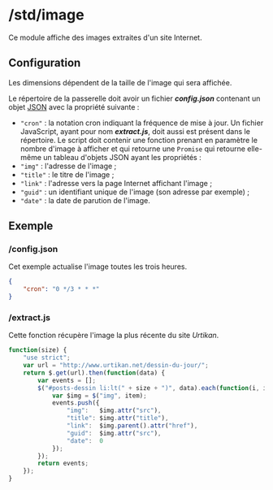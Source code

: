 # /std/image
Ce module affiche des images extraites d'un site Internet.

## Configuration
Les dimensions dépendent de la taille de l'image qui sera affichée.

Le répertoire de la passerelle doit avoir un fichier ***config.json***
contenant un objet [JSON](http://www.json.org "JavaScript Object Notation")
avec la propriété suivante :
- `"cron"` : la notation cron indiquant la fréquence de mise à jour.
Un fichier JavaScript, ayant pour nom ***extract.js***, doit aussi est présent
dans le répertoire. Le script doit contenir une fonction prenant en paramètre
le nombre d'image à afficher et qui retourne une `Promise` qui retourne
elle-même un tableau d'objets JSON ayant les propriétés :
- `"img"` : l'adresse de l'image ;
- `"title"` : le titre de l'image ;
- `"link"` : l'adresse vers la page Internet affichant l'image ;
- `"guid"` : un identifiant unique de l'image (son adresse par exemple) ;
- `"date"` : la date de parution de l'image.

## Exemple
### /config.json
Cet exemple actualise l'image toutes les trois heures.
```JSON
{
    "cron": "0 */3 * * *"
}
```
### /extract.js
Cette fonction récupère l'image la plus récente du site *Urtikan*.
```JavaScript
function(size) {
    "use strict";
    var url = "http://www.urtikan.net/dessin-du-jour/";
    return $.get(url).then(function(data) {
        var events = [];
        $("#posts-dessin li:lt(" + size + ")", data).each(function(i, item) {
            var $img = $("img", item);
            events.push({
                "img":   $img.attr("src"),
                "title": $img.attr("title"),
                "link":  $img.parent().attr("href"),
                "guid":  $img.attr("src"),
                "date":  0
            });
        });
        return events;
    });
}
```
